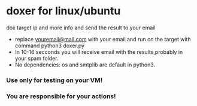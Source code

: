 # doxer for linux/ubuntu
dox target ip and more info and send the result to your email
* replace youremail@mail.com with your email and run on the target with command python3 doxer.py
* In 10-16 secconds you will receive email with the results,probably in your spam folder.
* No dependencies: os and smtplib are default in python3.
### Use only for testing on your VM!
### You are responsible for your actions!

